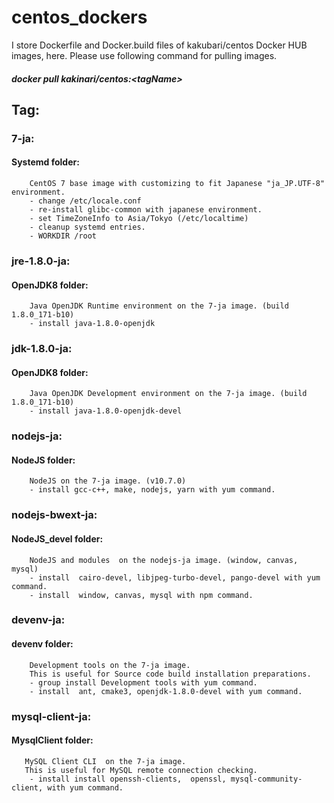 # centos_dockers

I store Dockerfile and Docker.build files of kakubari/centos Docker HUB images, here.
Please use following command for pulling images.
#####  docker pull kakinari/centos:&lt;tagName&gt;

## Tag:
###    7-ja: 
####   Systemd folder:
        CentOS 7 base image with customizing to fit Japanese "ja_JP.UTF-8" environment.
        - change /etc/locale.conf
        - re-install glibc-common with japanese environment.
        - set TimeZoneInfo to Asia/Tokyo (/etc/localtime)
        - cleanup systemd entries.
        - WORKDIR /root

###    jre-1.8.0-ja:
####   OpenJDK8 folder:
        Java OpenJDK Runtime environment on the 7-ja image. (build 1.8.0_171-b10)
        - install java-1.8.0-openjdk

###    jdk-1.8.0-ja:
####   OpenJDK8 folder:
        Java OpenJDK Development environment on the 7-ja image. (build 1.8.0_171-b10)
        - install java-1.8.0-openjdk-devel

###    nodejs-ja:
####   NodeJS folder:
        NodeJS on the 7-ja image. (v10.7.0)
        - install gcc-c++, make, nodejs, yarn with yum command.

###    nodejs-bwext-ja:
####   NodeJS_devel folder:
        NodeJS and modules  on the nodejs-ja image. (window, canvas, mysql)
        - install  cairo-devel, libjpeg-turbo-devel, pango-devel with yum command.
        - install  window, canvas, mysql with npm command.

###    devenv-ja:
####   devenv folder:
        Development tools on the 7-ja image.
        This is useful for Source code build installation preparations.
        - group install Development tools with yum command.
        - install  ant, cmake3, openjdk-1.8.0-devel with yum command.

###     mysql-client-ja:
####   MysqlClient folder:
       MySQL Client CLI  on the 7-ja image. 
       This is useful for MySQL remote connection checking.
        - install install openssh-clients,  openssl, mysql-community-client, with yum command.
